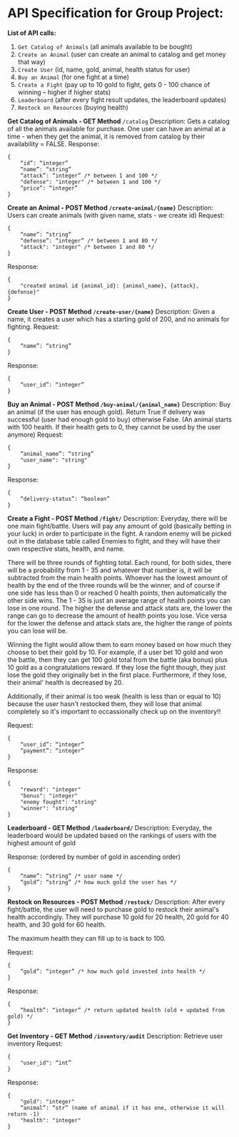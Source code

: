 <h1>API Specification for Group Project:</h1>

**List of API calls:**

1. `Get Catalog of Animals` (all animals available to be bought)
2. `Create an Animal` (user can create an animal to catalog and get money that way)
3. `Create User` (id, name, gold, animal, health status for user)
4. `Buy an Animal` (for one fight at a time)
5. `Create a Fight` (pay up to 10 gold to fight, gets 0 - 100 chance of winning – higher if higher stats)
6. `Leaderboard` (after every fight result updates, the leaderboard updates)
7. `Restock on Resources` (buying health)

**Get Catalog of Animals - GET Method** `/catalog`
Description: Gets a catalog of all the animals available for purchase. One user can have an animal at a time - when they get the animal, it is removed from catalog by their availability = FALSE.
Response:

```
{
	“id”: “integer”
	“name”: “string”
	“attack”: “integer” /* between 1 and 100 */
	"defense": "integer" /* between 1 and 100 */
	“price”: “integer”
}
```

**Create an Animal - POST Method `/create-animal/{name}`**
Description: Users can create animals (with given name, stats - we create id)
Request:

```
{
	“name”: “string”
	“defense”: “integer” /* between 1 and 80 */
	"attack": "integer" /* between 1 and 80 */
}
```

Response:

```
{
	"created animal id {animal_id}: {animal_name}, {attack}, {defense}"
}
```

**Create User - POST Method `/create-user/{name}`**
Description: Given a name, it creates a user which has a starting gold of 200, and no animals for fighting.
Request:

```
{
	“name”: “string”
}
```

Response:

```
{
	“user_id”: “integer”
}
```

**Buy an Animal - POST Method `/buy-animal/{animal_name}`**
Description: Buy an animal (if the user has enough gold). Return True if delivery was successful (user had enough gold to buy) otherwise False. (An animal starts with 100 health. If their health gets to 0, they cannot be used by the user anymore)
Request:

```
{
	“animal_name”: “string”
	"user_name": "string"
}
```

Response:

```
{
	“delivery-status”: “boolean”
}
```

**Create a Fight - POST Method `/fight/`**
Description: Everyday, there will be one main fight/battle. Users will pay any amount of gold (basically betting in your luck) in order to participate in the fight. A random enemy will be picked out in the database table called Enemies to fight, and they will have their own respective stats, health, and name.

There will be three rounds of fighting total. Each round, for both sides, there will be a probability from 1 - 35 and whatever that number is, it will be subtracted from the main health points. Whoever has the lowest amount of health by the end of the three rounds will be the winner, and of course if one side has less than 0 or reached 0 health points, then automatically the other side wins. The 1 - 35 is just an average range of health points you can lose in one round. The higher the defense and attack stats are, the lower the range can go to decrease the amount of health points you lose. Vice versa for the lower the defense and attack stats are, the higher the range of points you can lose will be.

Winning the fight would allow them to earn money based on how much they choose to bet their gold by 10. For example, if a user bet 10 gold and won the battle, then they can get 100 gold total from the battle (aka bonus) plus 10 gold as a congratulations reward. If they lose the fight though, they just lose the gold they originally bet in the first place. Furthermore, if they lose, their animal' health is decreased by 20.

Additionally, if their animal is too weak (health is less than or equal to 10) because the user hasn't restocked them, they will lose that animal completely so it's important to occassionally check up on the inventory!!

Request:

```
{
	“user_id”: “integer”
	“payment”: “integer”
}
```

Response:

```
{
	"reward": "integer"
	"bonus": "integer"
	"enemy fought": "string"
	"winner": "string"
}
```

**Leaderboard - GET Method `/leaderboard/`**
Description: Everyday, the leaderboard would be updated based on the rankings of users with the highest amount of gold

Response: (ordered by number of gold in ascending order)

```
{
	“name”: “string” /* user name */
	“gold”: “string” /* how much gold the user has */
}
```

**Restock on Resources - POST Method `/restock/`**
Description: After every fight/battle, the user will need to purchase gold to restock their animal's health accordingly. They will purchase 10 gold for 20 health, 20 gold for 40 health, and 30 gold for 60 health.

The maximum health they can fill up to is back to 100.

Request:

```
{
	“gold”: “integer” /* how much gold invested into health */
}
```

Response:

```
{
	“health”: “integer” /* return updated health (old + updated from gold) */
}
```

**Get Inventory - GET Method `/inventory/audit`**
Description: Retrieve user inventory
Request:

```
{
	"user_id": “int”
}
```

Response:

```
{
	"gold": "integer"
	“animal”: “str” (name of animal if it has one, otherwise it will return -1)
	"health": "integer"
}
```
